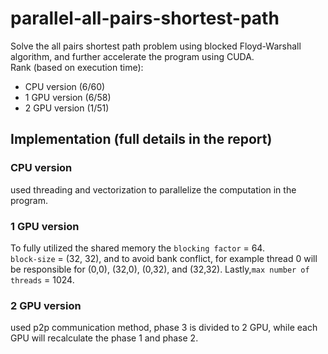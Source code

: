 # parallel-all-pairs-shortest-path
Solve the all pairs shortest path problem using blocked Floyd-Warshall algorithm, and further accelerate the program using CUDA.  
Rank (based on execution time):  
- CPU version (6/60)
- 1 GPU version (6/58)
- 2 GPU version (1/51)

## Implementation (full details in the report)
### CPU version
used threading and vectorization to parallelize the computation in the program. 

### 1 GPU version
To fully utilized the shared memory the `blocking factor` = 64.  
`block-size` = (32, 32), and to avoid bank conflict, for example thread 0 will be responsible for (0,0), (32,0), (0,32), and (32,32). Lastly,`max number of threads` = 1024.

### 2 GPU version
used p2p communication method, phase 3 is divided to 2 GPU, while each GPU will recalculate the phase 1 and phase 2.
